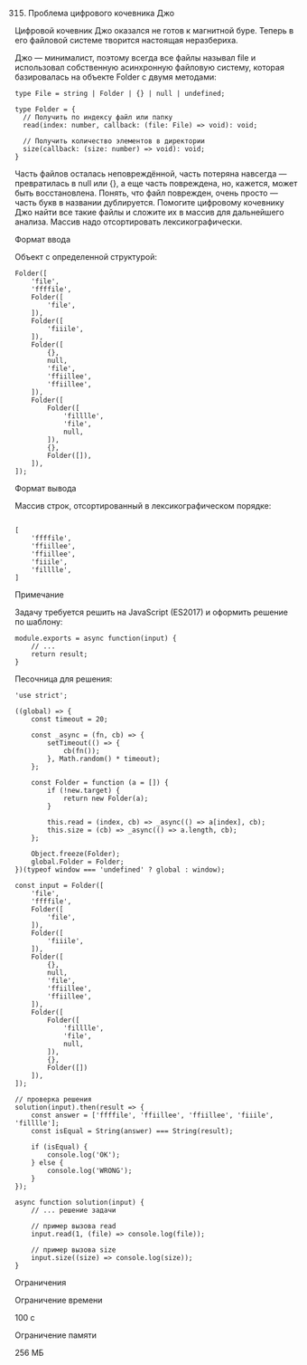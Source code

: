 315. Проблема цифрового кочевника Джо

Цифровой кочевник Джо оказался не готов к магнитной буре. Теперь в его файловой системе творится настоящая неразбериха.

Джо — минималист, поэтому всегда все файлы называл file и использовал собственную асинхронную файловую систему, которая базировалась на объекте Folder c двумя методами:

```
type File = string | Folder | {} | null | undefined;

type Folder = {
  // Получить по индексу файл или папку  
  read(index: number, callback: (file: File) => void): void;
  
  // Получить количество элементов в директории   
  size(callback: (size: number) => void): void;
}
```

Часть файлов осталась неповреждённой, часть потеряна навсегда — превратилась в null или {}, а еще часть повреждена, но, кажется, может быть восстановлена. Понять, что файл поврежден, очень просто — часть букв в названии дублируется. Помогите цифровому кочевнику Джо найти все такие файлы и сложите их в массив для дальнейшего анализа. Массив надо отсортировать лексикографически.

Формат ввода

Объект с определенной структурой:

```
Folder([
    'file',
    'ffffile',
    Folder([
        'file',
    ]),
    Folder([
        'fiiile',
    ]),
    Folder([
        {},
        null,
        'file',
        'ffiillee',
        'ffiillee',
    ]),
    Folder([
        Folder([
            'filllle',
            'file',
            null,
        ]),
        {},
        Folder([]),
    ]),
]);

```
Формат вывода

Массив строк, отсортированный в лексикографическом порядке:
```

[
    'ffffile',
    'ffiillee',
    'ffiillee',
    'fiiile',
    'filllle',
]
```
Примечание

Задачу требуется решить на JavaScript (ES2017) и оформить решение по шаблону:

```
module.exports = async function(input) {
    // ...
    return result;
}
```

Песочница для решения:
```
'use strict';

((global) => {
    const timeout = 20;

    const _async = (fn, cb) => {
        setTimeout(() => {
            cb(fn());
        }, Math.random() * timeout);
    };

    const Folder = function (a = []) {
        if (!new.target) {
            return new Folder(a);
        }

        this.read = (index, cb) => _async(() => a[index], cb);
        this.size = (cb) => _async(() => a.length, cb);
    };

    Object.freeze(Folder);
    global.Folder = Folder;
})(typeof window === 'undefined' ? global : window);

const input = Folder([
    'file',
    'ffffile',
    Folder([
        'file',
    ]),
    Folder([
        'fiiile',
    ]),
    Folder([
        {},
        null,
        'file',
        'ffiillee',
        'ffiillee',
    ]),
    Folder([
        Folder([
            'filllle',
            'file',
            null,
        ]),
        {},
        Folder([])
    ]),
]);

// проверка решения
solution(input).then(result => {
    const answer = ['ffffile', 'ffiillee', 'ffiillee', 'fiiile', 'filllle'];
    const isEqual = String(answer) === String(result);

    if (isEqual) {
        console.log('OK');
    } else {
        console.log('WRONG');
    }
});

async function solution(input) {
    // ... решение задачи

    // пример вызова read
    input.read(1, (file) => console.log(file));

    // пример вызова size
    input.size((size) => console.log(size));
}
```

Ограничения

Ограничение времени

100 с

Ограничение памяти

256 МБ